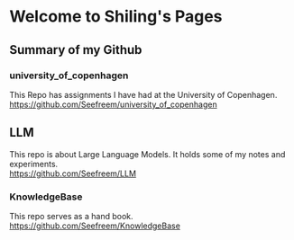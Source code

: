 # Welcome to Shiling's Pages

## Summary of my Github
### university_of_copenhagen
This Repo has assignments I have had at the University of Copenhagen.  
https://github.com/Seefreem/university_of_copenhagen

## LLM
This repo is about Large Language Models. It holds some of my notes and experiments.  
https://github.com/Seefreem/LLM

### KnowledgeBase
This repo serves as a hand book.   
https://github.com/Seefreem/KnowledgeBase
